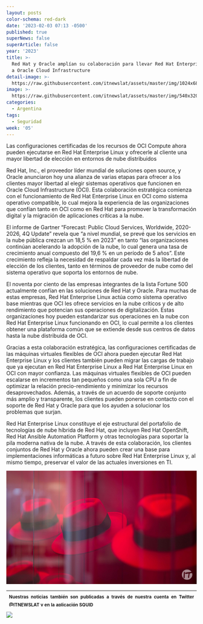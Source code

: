 ```yaml
---
layout: posts
color-schema: red-dark
date: '2023-02-03 07:13 -0500'
published: true
superNews: false
superArticle: false
year: '2023'
title: >-
  Red Hat y Oracle amplían su colaboración para llevar Red Hat Enterprise Linux
  a Oracle Cloud Infrastructure
detail-image: >-
  https://raw.githubusercontent.com/itnewslat/assets/master/img/1024x680/redheat-g.jpg
image: >-
  https://raw.githubusercontent.com/itnewslat/assets/master/img/540x320/redheat-p.jpg
categories:
  - Argentina
tags:
  - Seguridad
week: '05'
---
```

Las configuraciones certificadas de los recursos de OCI Compute ahora pueden ejecutarse en Red Hat Enterprise Linux y ofrecerle al cliente una mayor libertad de elección en entornos de nube distribuidos

Red Hat, Inc., el proveedor líder mundial de soluciones open source, y Oracle anunciaron hoy una alianza de varias etapas para ofrecer a los clientes mayor libertad al elegir sistemas operativos que funcionen en Oracle Cloud Infrastructure (OCI). Esta colaboración estratégica comienza con el funcionamiento de Red Hat Enterprise Linux en OCI como sistema operativo compatible, lo cual mejora la experiencia de las organizaciones que confían tanto en OCI como en Red Hat para promover la transformación digital y la migración de aplicaciones críticas a la nube.

El informe de Gartner “Forecast: Public Cloud Services, Worldwide, 2020-2026, 4Q Update” revela que “a nivel mundial, se prevé que los servicios en la nube pública crezcan un 18,5 % en 2023” en tanto “las organizaciones continúan acelerando la adopción de la nube, lo cual genera una tasa de crecimiento anual compuesto del 19,6 % en un período de 5 años”.  Este crecimiento refleja la necesidad de respaldar cada vez más la libertad de elección de los clientes, tanto en términos de proveedor de nube como del sistema operativo que soporta los entornos de nube.

El noventa por ciento de las empresas integrantes de la lista Fortune 500 actualmente confían en las soluciones de Red Hat y Oracle. Para muchas de estas empresas, Red Hat Enterprise Linux actúa como sistema operativo base mientras que OCI les ofrece servicios en la nube críticos y de alto rendimiento que potencian sus operaciones de digitalización. Estas organizaciones hoy pueden estandarizar sus operaciones en la nube con Red Hat Enterprise Linux funcionando en OCI, lo cual permite a los clientes obtener una plataforma común que se extiende desde sus centros de datos hasta la nube distribuida de OCI.

Gracias a esta colaboración estratégica, las configuraciones certificadas de las máquinas virtuales flexibles de OCI ahora pueden ejecutar Red Hat Enterprise Linux y los clientes también pueden migrar las cargas de trabajo que ya ejecutan en Red Hat Enterprise Linux a Red Hat Enterprise Linux en OCI con mayor confianza. Las máquinas virtuales flexibles de OCI pueden escalarse en incrementos tan pequeños como una sola CPU a fin de optimizar la relación precio-rendimiento y minimizar los recursos desaprovechados. Además, a través de un acuerdo de soporte conjunto más amplio y transparente, los clientes pueden ponerse en contacto con el soporte de Red Hat y Oracle para que los ayuden a solucionar los problemas que surjan.

Red Hat Enterprise Linux constituye el eje estructural del portafolio de tecnologías de nube híbrida de Red Hat, que incluyen Red Hat OpenShift, Red Hat Ansible Automation Platform y otras tecnologías para soportar la pila moderna nativa de la nube. A través de esta colaboración, los clientes conjuntos de Red Hat y Oracle ahora pueden crear una base para implementaciones informáticas a futuro sobre Red Hat Enterprise Linux y, al mismo tiempo, preservar el valor de las actuales inversiones en TI.

![](https://raw.githubusercontent.com/itnewslat/assets/master/img/540x320/redheat-p.jpg)

<table style="height: 42px;" width="569">
<tbody>
<tr>
<td style="text-align: justify;"><sub><strong>Nuestras noticias también son publicadas a través de nuestra cuenta en Twitter <a href="https://twitter.com/itnewslat?lang=es">@ITNEWSLAT</a> y en la aplicación <a href="https://squidapp.co/en/">SQUID</a></strong></sub></td>
</tr>
</tbody>
</table>

<img src="https://tracker.metricool.com/c3po.jpg?hash=56f88a41e39ab42c063cc51676587a04"/>